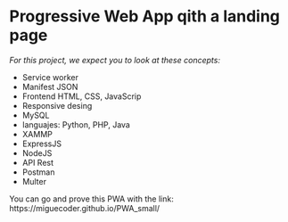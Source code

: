 <h1>Progressive Web App qith a landing page</h1>
<p>
    <em>For this project, we expect you to look at these concepts:</em>
</p>
<ul>
    <li>Service worker</li>
    <li>Manifest JSON</li>
    <li>Frontend HTML, CSS, JavaScrip</li>
    <li>Responsive desing</li>
    <li>MySQL</li>
    <li>languajes: Python, PHP, Java</li>
    <li>XAMMP</li>
    <li>ExpressJS</li>
    <li>NodeJS</li>
    <li>API Rest</li>
    <li>Postman</li>
    <li>Multer</li>
</ul>

<p>You can go and prove this PWA with the link: https://miguecoder.github.io/PWA_small/</p>


